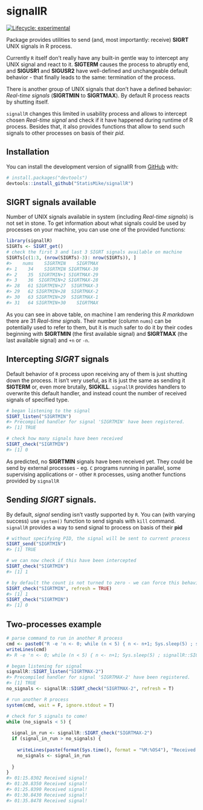 
<!-- README.md is generated from README.Rmd. Please edit that file -->

# signallR

<!-- badges: start -->

[![Lifecycle:
experimental](https://img.shields.io/badge/lifecycle-experimental-orange.svg)](https://lifecycle.r-lib.org/articles/stages.html#experimental)
<!-- badges: end -->

Package provides utilities to send (and, most importantly: receive)
**SIGRT** UNIX signals in R process.

Currently `R` itself don’t really have any built-in gentle way to
intercept any UNIX signal and react to it. **SIGTERM** causes the
process to abruptly end, and **SIGUSR1** and **SIGUSR2** have
well-defined and unchangeable default behavior - that finally leads to
the same: termination of the process.

There is another group of UNIX signals that don’t have a defined
behavior: *Real-time signals* (**SIGRTMIN** to **SIGRTMAX**). By default
R process reacts by shutting itself.

`signallR` changes this limited in usability process and allows to
intercept chosen *Real-time signal* and check if it have happened during
runtime of R process. Besides that, it also provides functions that
allow to send such signals to other processes on basis of their *pid*.

## Installation

You can install the development version of signallR from
[GitHub](https://github.com/) with:

``` r
# install.packages("devtools")
devtools::install_github("StatisMike/signallR")
```

## SIGRT signals available

Number of UNIX signals available in system (including *Real-time
signals*) is not set in stone. To get information about what signals
could be used by processes on your machine, you can use one of the
provided functions:

``` r
library(signallR)
SIGRTs <- SIGRT_get()
# check the first 3 and last 3 SIGRT signals available on machine
SIGRTs[c(1:3, (nrow(SIGRTs)-3): nrow(SIGRTs)), ]
#>    nums    SIGRTMIN    SIGRTMAX
#> 1    34    SIGRTMIN SIGRTMAX-30
#> 2    35  SIGRTMIN+1 SIGRTMAX-29
#> 3    36  SIGRTMIN+2 SIGRTMAX-28
#> 28   61 SIGRTMIN+27  SIGRTMAX-3
#> 29   62 SIGRTMIN+28  SIGRTMAX-2
#> 30   63 SIGRTMIN+29  SIGRTMAX-1
#> 31   64 SIGRTMIN+30    SIGRTMAX
```

As you can see in above table, on machine I am rendering this *R
markdown* there are 31 *Real-time signals*. Their number (column `nums`)
can be potentially used to refer to them, but it is much safer to do it
by their codes beginning with **SIGRTMIN** (the first available signal)
and **SIGRTMAX** (the last available signal) and `+n` or `-n`.

## Intercepting *SIGRT* signals

Default behavior of `R` process upon receiving any of them is just
shutting down the process. It isn’t very useful, as it is just the same
as sending it **SIGTERM** or, even more brutally, **SIGKILL**.
`signallR` provides handlers to overwrite this default handler, and
instead count the number of received signals of specified type.

``` r
# began listening to the signal
SIGRT_listen("SIGRTMIN")
#> Precompiled handler for signal 'SIGRTMIN' have been registered.
#> [1] TRUE

# check how many signals have been received
SIGRT_check("SIGRTMIN")
#> [1] 0
```

As predicted, no **SIGRTMIN** signals have been received yet. They could
be send by external processes - eg. `C` programs running in parallel,
some supervising applications or - other `R` processes, using another
functions provided by `signallR`

## Sending *SIGRT* signals.

By default, *signal* sending isn’t vastly supported by `R`. You can
(with varying success) use `system()` function to send signals with
`kill` command. `signallR` provides a way to send signal to process on
basis of their **pid**

``` r
# without specifying PID, the signal will be sent to current process
SIGRT_send("SIGRTMIN")
#> [1] TRUE

# we can now check if this have been intercepted
SIGRT_check("SIGRTMIN")
#> [1] 1

# by default the count is not turned to zero - we can force this behaviour
SIGRT_check("SIGRTMIN", refresh = TRUE)
#> [1] 1
SIGRT_check("SIGRTMIN")
#> [1] 0
```

## Two-processes example

``` r
# parse command to run in another R process
cmd <- paste0("R -e 'n <- 0; while (n < 5) { n <- n+1; Sys.sleep(5) ; signallR::SIGRT_send(\"SIGRTMAX-2\", ", Sys.getpid(), "L)}'")
writeLines(cmd)
#> R -e 'n <- 0; while (n < 5) { n <- n+1; Sys.sleep(5) ; signallR::SIGRT_send("SIGRTMAX-2", 9484L)}'

# began listening for signal
signallR::SIGRT_listen("SIGRTMAX-2")
#> Precompiled handler for signal 'SIGRTMAX-2' have been registered.
#> [1] TRUE
no_signals <- signallR::SIGRT_check("SIGRTMAX-2", refresh = T)

# run another R process
system(cmd, wait = F, ignore.stdout = T)

# check for 5 signals to come!
while (no_signals < 5) {
  
  signal_in_run <- signallR::SIGRT_check("SIGRTMAX-2")
  if (signal_in_run > no_signals) {
    
    writeLines(paste(format(Sys.time(), format = "%M:%OS4"), "Received signal!"))
    no_signals <- signal_in_run
    
  }
}
#> 01:15.8302 Received signal!
#> 01:20.8350 Received signal!
#> 01:25.8390 Received signal!
#> 01:30.8430 Received signal!
#> 01:35.8478 Received signal!
```
